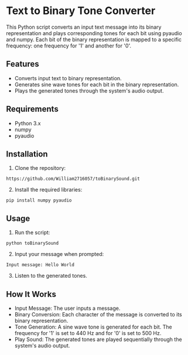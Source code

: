 # Text to Binary Tone Converter
This Python script converts an input text message into its binary representation and plays corresponding tones for each bit using pyaudio and numpy. Each bit of the binary representation is mapped to a specific frequency: one frequency for '1' and another for '0'.

## Features
- Converts input text to binary representation.
- Generates sine wave tones for each bit in the binary representation.
- Plays the generated tones through the system's audio output.

## Requirements
- Python 3.x
- numpy
- pyaudio

## Installation

1. Clone the repository:

```
https://github.com/William2716057/toBinarySound.git
```
2. Install the required libraries:
```
pip install numpy pyaudio
```

## Usage
1. Run the script:
```
python toBinarySound
```
2. Input your message when prompted:
```
Input message: Hello World
```
3. Listen to the generated tones.

## How It Works
- Input Message: The user inputs a message.
- Binary Conversion: Each character of the message is converted to its binary representation.
- Tone Generation: A sine wave tone is generated for each bit. The frequency for '1' is set to 440 Hz and for '0' is set to 500 Hz.
- Play Sound: The generated tones are played sequentially through the system's audio output.
